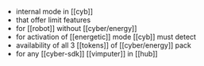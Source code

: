 - internal mode in [[cyb]]
- that offer limit features
- for [[robot]] without [[cyber/energy]]
- for activation of [[energetic]] mode [[cyb]] must detect
- availability of all 3 [[tokens]] of [[cyber/energy]] pack
- for any [[cyber-sdk]] [[vimputer]] in [[hub]]